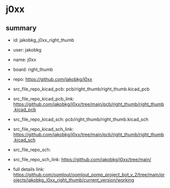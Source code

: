 # j0xx
 
## summary 
* id: jakobkg_j0xx_right_thumb
* user: jakobkg
* name: j0xx
* board: right_thumb
* repo: https://github.com/jakobkg/j0xx
* src_file_repo_kicad_pcb: pcb/right_thumb/right_thumb.kicad_pcb
* src_file_repo_kicad_pcb_link: https://github.com/jakobkg/j0xx/tree/main/pcb/right_thumb/right_thumb.kicad_pcb
* src_file_repo_kicad_sch: pcb/right_thumb/right_thumb.kicad_sch
* src_file_repo_kicad_sch_link: https://github.com/jakobkg/j0xx/tree/main/pcb/right_thumb/right_thumb.kicad_sch

* src_file_repo_sch: 
* src_file_repo_sch_link: https://github.com/jakobkg/j0xx/tree/main/
* full details link: https://github.com/oomlout/oomlout_oomp_project_bot_v_2/tree/main/projects/jakobkg_j0xx_right_thumb/current_version/working  







